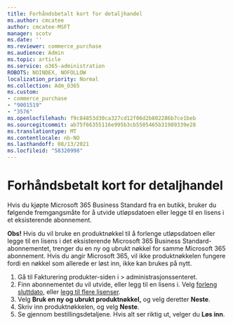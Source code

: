 ```yaml
---
title: Forhåndsbetalt kort for detaljhandel
ms.author: cmcatee
author: cmcatee-MSFT
manager: scotv
ms.date: ''
ms.reviewer: commerce_purchase
ms.audience: Admin
ms.topic: article
ms.service: o365-administration
ROBOTS: NOINDEX, NOFOLLOW
localization_priority: Normal
ms.collection: Adm_O365
ms.custom:
- commerce_purchase
- "9001519"
- "3576"
ms.openlocfilehash: f9c84853d30ca327cd12f06d2b802286b7ce1beb
ms.sourcegitcommit: ab75f66355116e995b3cb5505465b31989339e28
ms.translationtype: MT
ms.contentlocale: nb-NO
ms.lasthandoff: 08/13/2021
ms.locfileid: "58320998"
---
```

# <a name="retail-prepaid-card"></a>Forhåndsbetalt kort for detaljhandel

Hvis du kjøpte Microsoft 365 Business Standard fra en butikk, bruker du følgende fremgangsmåte for å utvide utløpsdatoen eller legge til en lisens i et eksisterende abonnement.

**Obs!** Hvis du vil bruke en produktnøkkel til å forlenge utløpsdatoen eller legge til en lisens i det eksisterende Microsoft 365 Business Standard-abonnementet, trenger du en ny og ubrukt nøkkel for samme Microsoft 365 abonnement. Hvis du angir Microsoft 365, vil ikke produktnøkkelen fungere fordi en nøkkel som allerede er løst inn, ikke kan brukes på nytt.

1. Gå til Fakturering produkter-siden i   >  **[](https://go.microsoft.com/fwlink/p/?linkid=842054)** administrasjonssenteret.
2. Finn abonnementet du vil utvide, eller legg til en lisens i. Velg [forleng sluttdato,](https://go.microsoft.com/fwlink/p/?linkid=842054) eller [legg til flere lisenser](https://go.microsoft.com/fwlink/p/?linkid=842054).
3. Velg **Bruk en ny og ubrukt produktnøkkel,** og velg deretter **Neste**.
4. Skriv inn produktnøkkelen, og velg **Neste**.
5. Se gjennom bestillingsdetaljene. Hvis alt ser riktig ut, velger du **Løs inn**.